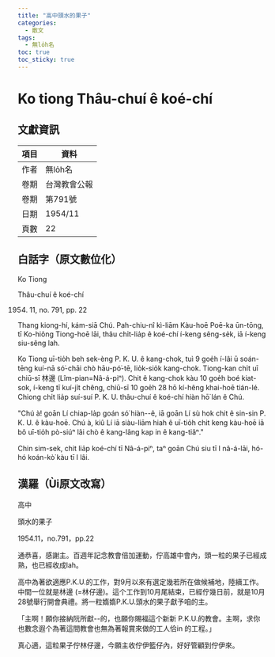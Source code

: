 ```yaml
---
title: "高中頭水的果子"
categories:
  - 散文
tags:
  - 無lo̍h名
toc: true
toc_sticky: true
---
```


# Ko tiong Thâu-chuí ê koé-chí

## 文獻資訊

| 項目 | 資料 |
|---|---|
| 作者 | 無lo̍h名 |
| 卷期 | 台灣教會公報 |
| 卷期 | 第791號 |
| 日期 | 1954/11 |
| 頁數 | 22 |

## 白話字（原文數位化）

Ko Tiong

Thâu-chuí ê koé-chí

1954. 11, no. 791, pp. 22

Thang kiong-hí, kám-siā Chú. Pah-chiu-nî kì-liām Kàu-hoē Poē-ka ūn-tōng, tī Ko-hiông Tiong-hoē lāi, thâu chi̍t-lia̍p ê koé-chí í-keng sêng-se̍k, iā í-keng siu-sêng lah.

Ko Tiong uī-tio̍h beh sek-èng P. K. U. ê kang-chok, tuì 9 goe̍h í-lâi ū soán-tēng kuí-nā só͘-chāi chò hāu-pó͘-tē, lio̍k-sio̍k kang-chok. Tiong-kan chi̍t uī chiū-sī 林邊 (Lîm-pian=Nâ-á-piⁿ). Chit ê kang-chok kàu 10 goe̍h boé kiat-sok, í-keng tī kuí-ji̍t chêng, chiū-sī 10 goe̍h 28 hō kí-hêng khai-hoē tián-lé. Chiong chi̍t lia̍p suí-suí P. K. U. thâu-chuí ê koé-chí hiàn hō͘ lán ê Chú.

"Chú à! goān Lí chiap-la̍p goán só͘ hiàn--ê, iā goān Lí sù hok chit ê sin-sin P. K. U. ê kàu-hoē. Chú à, kiû Lí iā siàu-liām hiah ê uī-tio̍h chit keng kàu-hoē iā bô uī-tio̍h pò-siúⁿ lâi chò ê kang-lâng kap in ê kang-tiâⁿ."

Chin sim-sek, chit lia̍p koé-chí tī Nâ-á-piⁿ, taⁿ goān Chú siu tī I nâ-á-lāi, hó-hó koán-kò͘ kàu tī I lâi.

## 漢羅（Ùi原文改寫）

高中

頭水的果子

1954.11，no.791，pp.22

通恭喜，感謝主。百週年記念教會倍加運動，佇高雄中會內，頭一粒的果子已經成熟，也已經收成lah。

高中為著欲適應P.K.U.的工作，對9月以來有選定幾若所在做候補地，陸續工作。中間一位就是林邊 (=林仔邊)。這个工作到10月尾結束，已經佇幾日前，就是10月28號舉行開會典禮。將一粒媠媠P.K.U.頭水的果子獻予咱的主。

「主啊！願你接納阮所獻--的，也願你賜福這个新新 P.K.U.的教會。主啊，求你也數念遐个為著這間教會也無為著報賞來做的工人佮in 的工程。」

真心適，這粒果子佇林仔邊，今願主收佇伊籃仔內，好好管顧到佇伊來。
